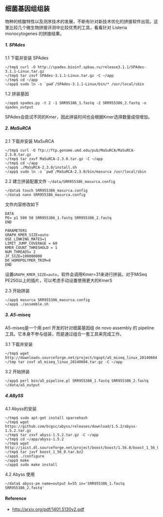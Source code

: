 ## 细菌基因组组装

物种的核酸特性以及测序技术的发展，不断有针对新技术优化的拼接软件出现。这里比较几个微生物拼接评测中比较优秀的工具，看看针对 Listeria monocytogenes 的拼接结果。

##### 1. SPAdes

1.1 下载并安装 SPAdes
```
~/tmp$ curl -O http://spades.bioinf.spbau.ru/release3.1.1/SPAdes-3.1.1-Linux.tar.gz
~/tmp$ tar zxvf SPAdes-3.1.1-Linux.tar.gz -C ~/app
~/tmp$ cd ~/app
~/app$ sudo ln -s `pwd`/SPAdes-3.1.1-Linux/bin/* /usr/local/sbin
```

1.2 拼装基因

```
~/app$ spades.py -t 2 -1 SRR95386_1.fastq -2 SRR955386_2.fastq -o spades_output
```

SPAdes会尝试不同的Kmer，因此拼装时间也会根据Kmer选择数量成倍增加。

##### 2. MaSuRCA

2.1 下载并安装 MaSuRCA

```
~/tmp$ curl -O ftp://ftp.genome.umd.edu/pub/MaSuRCA/MaSuRCA-2.3.0.tar.gz
~/tmp$ tar zxvf MaSuRCA-2.3.0.tar.gz -C ~/app
~/tmp$ cd ~/app
~/app$ ./MaSuRCA-2.3.0/install.sh
~/app$ sudo ln -s `pwd`/MaSuRCA-2.3.0/bin/masurca /usr/local/sbin
```

2.2 建立拼装配置文件 `~/data/SRR955386_masurca.config`

```
~/data$ touch SRR955386_masurca.config
~/data$ nano SRR955386_masurca.config
```

文件内容修改如下
```
DATA
PE= p1 500 50 SRR955386_1.fastq SRR955386_2.fastq
END

PARAMETERS
GRAPH_KMER_SIZE=auto
USE_LINKING_MATES=1
LIMIT_JUMP_COVERAGE = 60
KMER_COUNT_THRESHOLD = 1
NUM_THREADS= 2
JF_SIZE=100000000
DO_HOMOPOLYMER_TRIM=0
END
```

设置`GRAPH_KMER_SIZE=auto`，软件会调用Kmer=31来进行拼装。对于MiSeq PE250以上的插片，可以考虑手动设置使用更大的KmerS

2.3 开始拼装
```
~/app$ masurca SRR955386_masurca.config
~/app$ ./assemble.sh
```

##### 3. A5-miseq

A5-miseq是一个用 perl 开发的针对细菌基因组 de novo assembly 的 pipeline 工具。它本身不参与组装，而是通过组合一套工具来完成工作。

3.1 下载并安装

```
~/tmp$ wget http://downloads.sourceforge.net/project/ngopt/a5_miseq_linux_20140604.tar.gz
~/tmp tar zxvf a5_miseq_linux_20140604.tar.gz -C ~/app
```

3.2 开始拼装

```
~/app$ perl bin/a5_pipeline.pl SRR955386_1.fastq SRR955386_2.fastq ~/data/a5_output
```

##### 4.ABySS

4.1 Abyss的安装

```
~/tmp$ sudo apt-get install sparsehash
~/tmp$ wget https://github.com/bcgsc/abyss/releases/download/1.5.2/abyss-1.5.2.tar.gz
~/tmp$ tar zxvf abyss-1.5.2.tar.gz -C ~/app
~/tmp$ cd ~/app/abyss-1.5.2
~/tmp$ wget http://jaist.dl.sourceforge.net/project/boost/boost/1.56.0/boost_1_56_0.tar.bz2
~/tmp$ tar jxvf boost_1_56_0.tar.bz2
~/app$ ./configure
~/app$ make
~/app$ sudo make install
```

4.2 Abyss 使用

```
~/data$ abyss-pe name=output k=55 in='SRR955386_1.fastq SRR955386_2.fastq'
```


#### Reference
* http://arxiv.org/pdf/1401.5130v2.pdf
